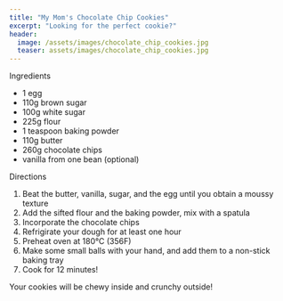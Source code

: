 ```yaml
---
title: "My Mom's Chocolate Chip Cookies"
excerpt: "Looking for the perfect cookie?"
header:
  image: /assets/images/chocolate_chip_cookies.jpg
  teaser: assets/images/chocolate_chip_cookies.jpg
---
```

Ingredients

* 1 egg
* 110g brown sugar
* 100g white sugar
* 225g flour 
* 1 teaspoon baking powder
* 110g butter 
* 260g chocolate chips
* vanilla from one bean (optional)

Directions

1. Beat the butter, vanilla, sugar, and the egg until you obtain a moussy texture
2. Add the sifted flour and the baking powder, mix with a spatula 
3. Incorporate the chocolate chips 
4. Refrigirate your dough for at least one hour
5. Preheat oven at 180°C (356F)
6. Make some small balls with your hand, and add them to a non-stick baking tray 
7. Cook for 12 minutes! 

Your cookies will be chewy inside and crunchy outside! 
